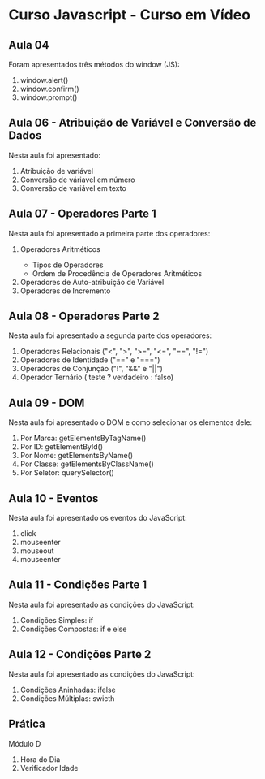 # Curso Javascript - Curso em Vídeo

<h2>Aula 04</h2>
<p>Foram apresentados três métodos do window (JS):</p>
<ol>
    <li>window.alert()</li>
    <li>window.confirm()</li>
    <li>window.prompt()</li>
</ol>

<h2>Aula 06 - Atribuição de Variável e Conversão de Dados</h2>
<p>Nesta aula foi apresentado:</p>
<ol>
    <li>Atribuição de variável</li>
    <li>Conversão de váriavel em número</li>
    <li>Conversão de variável em texto</li>
</ol>

<h2>Aula 07 - Operadores Parte 1</h2>
<p>Nesta aula foi apresentado a primeira parte dos operadores:</p>
<ol>
    <li>Operadores Aritméticos</li>
        <ul>
            <li>Tipos de Operadores</li>
            <li>Ordem de Procedência de Operadores Aritméticos</li>
        </ul>
    <li>Operadores de Auto-atribuição de Variável</li>
    <li>Operadores de Incremento</li>
</ol>

<h2>Aula 08 - Operadores Parte 2</h2>
<p>Nesta aula foi apresentado a segunda parte dos operadores:</p>
<ol>
    <li>Operadores Relacionais ("<", ">", ">=", "<=", "==", "!=")</li>
    <li>Operadores de Identidade ("==" e "===")</li>
    <li>Operadores de Conjunção ("!", "&&" e "||")</li>
    <li>Operador Ternário ( teste ? verdadeiro : falso)</li>
</ol>

<h2>Aula 09 - DOM</h2>
<p>Nesta aula foi apresentado o DOM e como selecionar os elementos dele:</p>
<ol>
    <li>Por Marca: getElementsByTagName()</li>
    <li>Por ID: getElementById()</li>
    <li>Por Nome: getElementsByName()</li>
    <li>Por Classe: getElementsByClassName()</li>
    <li>Por Seletor: querySelector()</li> 
</ol>

<h2>Aula 10 - Eventos</h2>
<p>Nesta aula foi apresentado os eventos do JavaScript:</p>
<ol>
    <li>click</li>
    <li>mouseenter</li>
    <li>mouseout</li>
    <li>mouseenter</li>
</ol>

<h2>Aula 11 - Condições Parte 1</h2>
<p>Nesta aula foi apresentado as condições do JavaScript:</p>
<ol>
    <li>Condições Simples: if</li>
    <li>Condições Compostas: if e else</li>
</ol>

<h2>Aula 12 - Condições Parte 2</h2>
<p>Nesta aula foi apresentado as condições do JavaScript:</p>
<ol>
    <li>Condições Aninhadas: ifelse</li>
    <li>Condições Múltiplas: swicth</li>
</ol>

<h2>Prática</h2>
<p>Módulo D</p>
<ol>
    <li>Hora do Dia</li>
    <li>Verificador Idade</li>
</ol>
